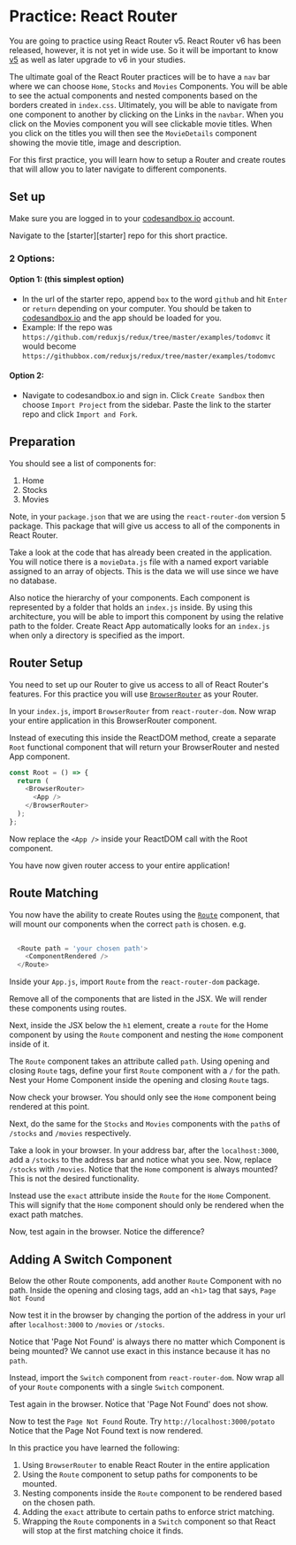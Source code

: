 # Practice: React Router

You are going to practice using React Router v5. React Router v6 has been
released, however, it is not yet in wide use. So it will be important to know
[v5][router-v5] as well as later upgrade to v6 in your studies.

The ultimate goal of the React Router practices will be to have a `nav` bar
where we can choose `Home`, `Stocks` and `Movies` Components. You will be able
to see the actual components and nested components based on the borders created
in `index.css`. Ultimately, you will be able to navigate from one component to
another by clicking on the Links in the `navbar`. When you click on the Movies
component you will see clickable movie titles. When you click on the titles you
will then see the `MovieDetails` component showing the movie title, image and
description.

For this first practice, you will learn how to setup a Router and create routes
that will allow you to later navigate to different components.

## Set up

Make sure you are logged in to your [codesandbox.io][code-sandbox] account.

Navigate to the [starter][starter] repo for this short practice.

### 2 Options:

#### Option 1: (this simplest option)

- In the url of the starter repo, append `box` to the word `github` and hit
  `Enter` or `return` depending on your computer. You should be taken to
  [codesandbox.io][code-sandbox] and the app should be loaded for you.
- Example: If the repo was
  `https://github.com/reduxjs/redux/tree/master/examples/todomvc` it would
  become `https://githubbox.com/reduxjs/redux/tree/master/examples/todomvc`

#### Option 2:

- Navigate to codesandbox.io and sign in. Click `Create Sandbox` then choose
 `Import Project` from the sidebar. Paste the link to the starter repo and
 click `Import and Fork`.

## Preparation

You should see a list of components for:

1. Home
2. Stocks
3. Movies

Note, in your `package.json` that we are using the `react-router-dom` version 5
package. This package that will give us access to all of the components in React
Router.

Take a look at the code that has already been created in the application. You
will notice there is a `movieData.js` file with a named export variable assigned
to an array of objects. This is the data we will use since we have no database.

Also notice the hierarchy of your components. Each component is represented
by a folder that holds an `index.js` inside.
By using this architecture, you will be able to import this component by
using the relative path to the folder. Create React App automatically
looks for an `index.js` when only a directory is specified as the import.

## Router Setup

You need to set up our Router to give us access to all of React Router's
features. For this practice you will use
[`BrowserRouter`][router-v5-browserouter] as your Router.

In your `index.js`, import `BrowserRouter` from `react-router-dom`. Now wrap
your entire application in this BrowserRouter component.

Instead of executing this inside the ReactDOM method, create a separate `Root`
functional component that will return your BrowserRouter and nested App
component.

```js
const Root = () => {
  return (
    <BrowserRouter>
      <App />
    </BrowserRouter>
  );
};
```

Now replace the `<App />` inside your ReactDOM call with the Root component.

You have now given router access to your entire application!

## Route Matching

You now have the ability to create Routes using the [`Route`][router-v5-route]
component, that will mount our components when the correct `path` is chosen.
e.g.

```js 
 
  <Route path = 'your chosen path'>
    <ComponentRendered />
  </Route>

```
Inside your `App.js`, import `Route` from the `react-router-dom` package.

Remove all of the components that are listed in the JSX. We will
render these components using routes.

Next, inside the JSX below the `h1` element, create a `route`
for the Home component by using the `Route` component and nesting the `Home`
component inside of it.

The `Route` component takes an attribute called `path`. Using opening and
closing `Route` tags, define your first `Route` component with a `/` for the
path. Nest your Home Component inside the opening and closing `Route` tags.

Now check your browser. You should only see the `Home` component being
rendered at this point.

Next, do the same for the `Stocks` and `Movies` components with the `path`s of
`/stocks` and `/movies` respectively.

Take a look in your browser. In your address bar, after the `localhost:3000`,
add a `/stocks` to the address bar and notice what you see. Now, replace
`/stocks` with `/movies`. Notice that the `Home` component is always mounted?
This is not the desired functionality.

Instead use the `exact` attribute inside the `Route` for the `Home` Component.
This will signify that the `Home` component should only be rendered when the
exact path matches.

Now, test again in the browser. Notice the difference?

## Adding A Switch Component

Below the other Route components, add another `Route` Component with no path.
Inside the opening and closing tags, add an `<h1>` tag that says,
`Page Not Found`

Now test it in the browser by changing the portion of the address in your url
after `localhost:3000` to `/movies` or `/stocks`.

Notice that 'Page Not Found' is always there no matter which Component is
being mounted? We cannot use exact in this instance because it has no `path`.

Instead, import the `Switch` component from `react-router-dom`.
Now wrap all of your `Route` components with a single `Switch` component.

Test again in the browser. Notice that 'Page Not Found' does not show.

Now to test the `Page Not Found` Route. Try `http://localhost:3000/potato`
Notice that the Page Not Found text is now rendered.

In this practice you have learned the following:

1. Using `BrowserRouter` to enable React Router in the entire application
2. Using the `Route` component to setup paths for components to be mounted.
3. Nesting components inside the `Route` component to be rendered based
   on the chosen path.
4. Adding the `exact` attribute to certain paths to enforce strict
   matching.
5. Wrapping the `Route` components in a `Switch` component so that React will
   stop at the first matching choice it finds.

[router-v5]:https://v5.reactrouter.com/web/guides/quick-start
[router-v5-browserouter]:https://v5.reactrouter.com/web/api/BrowserRouter
[router-v5-route]:https://v5.reactrouter.com/web/api/Route
[code-sandbox]:http://www.codesandbox.io